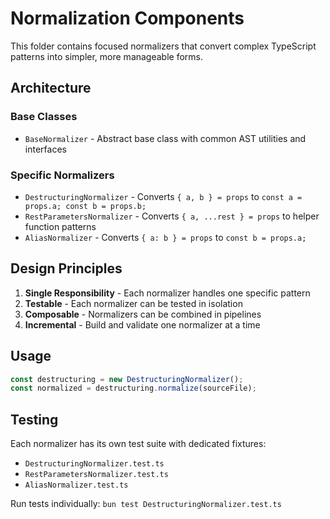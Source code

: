 # Normalization Components

This folder contains focused normalizers that convert complex TypeScript patterns into simpler, more manageable forms.

## Architecture

### Base Classes
- `BaseNormalizer` - Abstract base class with common AST utilities and interfaces

### Specific Normalizers
- `DestructuringNormalizer` - Converts `{ a, b } = props` to `const a = props.a; const b = props.b;`
- `RestParametersNormalizer` - Converts `{ a, ...rest } = props` to helper function patterns
- `AliasNormalizer` - Converts `{ a: b } = props` to `const b = props.a;`

## Design Principles

1. **Single Responsibility** - Each normalizer handles one specific pattern
2. **Testable** - Each normalizer can be tested in isolation
3. **Composable** - Normalizers can be combined in pipelines
4. **Incremental** - Build and validate one normalizer at a time

## Usage

```typescript
const destructuring = new DestructuringNormalizer();
const normalized = destructuring.normalize(sourceFile);
```

## Testing

Each normalizer has its own test suite with dedicated fixtures:
- `DestructuringNormalizer.test.ts`
- `RestParametersNormalizer.test.ts`
- `AliasNormalizer.test.ts`

Run tests individually: `bun test DestructuringNormalizer.test.ts`